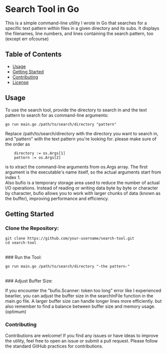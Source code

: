# Search Tool in Go

This is a simple command-line utility I wrote in Go that searches for a specific text pattern within files in a given directory and its subs. It displays the filenames, line numbers, and lines containing the search pattern, too (except err ofcourse)

## Table of Contents

- [Usage](#usage)
- [Getting Started](#getting-started)
- [Contributing](#contributing)
- [License](#license)

## Usage

To use the search tool, provide the directory to search in and the text pattern to search for as command-line arguments:

```
go run main.go /path/to/search/directory "pattern"
```
Replace /path/to/search/directory with the directory you want to search in, and "pattern" with the text pattern you're looking for. please make sure of the order as
```
	directory := os.Args[1]
	pattern := os.Args[2]
```
is to xtract the command-line arguments from os.Args array. The first argument is the executable's name itself, so the actual arguments start from index 1.
<br>
Also 
bufio is a temporary storage area used to reduce the number of actual I/O operations. Instead of reading or writing data byte by byte or character by character, bufio allows you to work with larger chunks of data (known as the buffer), improving performance and efficiency.
<br>

## Getting Started
### Clone the Repository:

```
git clone https://github.com/your-username/search-tool.git
cd search-tool
```
<br>
### Run the Tool:

```
go run main.go /path/to/search/directory "-the pattern-"
```
<br>
### Adjust Buffer Size:

If you encounter the "bufio.Scanner: token too long" error like I experienced bearlier, you can adjust the buffer size in the searchInFile function in the main.go file. A larger buffer size can handle longer lines more efficiently. but also remember to find a balance between buffer size and memory usage. (optimum)
<br>

### Contributing
Contributions are welcome! If you find any issues or have ideas to improve the utility, feel free to open an issue or submit a pull request. Please follow the standard GitHub practices for contributions.
